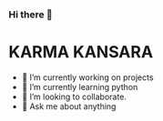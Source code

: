 ### Hi there 👋
# KARMA KANSARA

- 🔭 I’m currently working on projects
- 🌱 I’m currently learning python 
- 👯 I’m looking to collaborate.
- 💬 Ask me about anything


